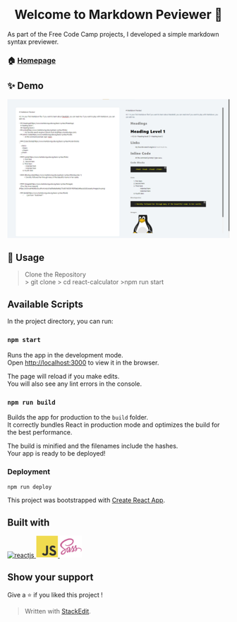 ﻿
﻿
<h1 align="center">Welcome to Markdown Peviewer
👋</h1>

As part of the Free Code Camp projects, I developed a simple markdown syntax previewer.
### 🏠 [Homepage](https://abdelghanymh.github.io/simple-markdown-previewer/)


	

## ✨ Demo

![preview](./markdown_demo.png)

## 🚀 Usage
 > Clone the Repository  
	> git clone 
	> cd  react-calculator
	>npm  run start 
	
## Available Scripts

In the project directory, you can run:

### `npm start`

Runs the app in the development mode.\
Open [http://localhost:3000](http://localhost:3000) to view it in the browser.

The page will reload if you make edits.\
You will also see any lint errors in the console.



### `npm run build`

Builds the app for production to the `build` folder.\
It correctly bundles React in production mode and optimizes the build for the best performance.

The build is minified and the filenames include the hashes.\
Your app is ready to be deployed!

### Deployment

```
npm run deploy
```
This project was bootstrapped with [Create React App](https://github.com/facebook/create-react-app).


## Built with
<p align="left">
	<a href="https://reactjs.org/" target="_blank"><img src="https://cdn.jsdelivr.net/gh/devicons/devicon/icons/react/react-original.svg" width="50" height="50" alt="reactjs"/> </a> <a href="https://developer.mozilla.org/en-US/docs/Web/JavaScript" target="_blank"> <img src="https://raw.githubusercontent.com/devicons/devicon/master/icons/javascript/javascript-original.svg" alt="javascript" width="50" height="50"/> </a> <a href="https://sass-lang.com/" target="_blank"> <img src="https://raw.githubusercontent.com/devicons/devicon/master/icons/sass/sass-original.svg" alt="sass" width="50" height="50"/> </a> </p>


## Show your support

Give a ⭐️ if you liked this  project !

> Written with [StackEdit](https://stackedit.io/).

